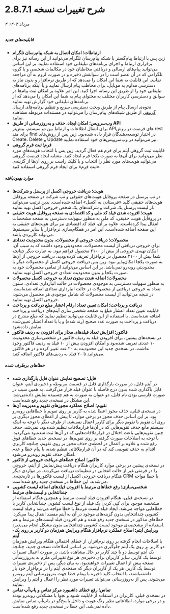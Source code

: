 # شرح تغییرات نسخه 2.8.7.1
###### ۴ مرداد ۱۴۰۴

##### قابلیت‌های جدید
- **ارتباطات؛ امکان اتصال به شبکه پیام‌رسان تلگرام**<br>
زین پس با ارتباط پیام‌گستر با شبکه‌ پیام‌رسان تلگرام می‌توانید از این رسانه نیز برای برقراری ارتباط و اجرای برنامه‌های تبلیغاتی خود استفاده نمایید. بر این اساس می‌توانید پیام‌های ارسالی و دریافتی مخاطبان خود در مکالمات شخصی و یا گروه‌ تلگرامی که در آن عضو است را در سوابقش ذخیره و در صورت لزوم به آن مراجعه نمایید. این قابلیت به شما این امکان را می‌دهد که از طریق نرم‌افزار و بدون نیاز به دسترسی مداوم به موبایل، برای مخاطب پیام ارسال نمایید و یا اینکه برنامه‌های تبلیغاتی خود را از طریق این رسانه اجرا کنید. این امر علاوه بر امکان ثبت پیام‌ها در سوابق و دسترسی کاربران مختلف به محتوای پیام به شما این امکان را می‌دهد که از برنامه‌های تبلیغاتی خود گزارش تهیه نمایید.<br>
نحوه‌ی ارسال پیام از طریق [ویجت دسترسی سریع](https://github.com/1stco/PayamGostarDocs/blob/master/Help/Marketing/CommonTools/QuickSend_2.8.7.1.md) و [تنظیم برنامه‌های ارسال گروهی](https://github.com/1stco/PayamGostarDocs/blob/master/Help/Marketing/SocialNetworkMessage/GroupMessage/GroupMessageManagement.md) از طریق شبکه‌های پیام‌رسان را می‌توانید در مستندات مربوطه مشاهده نمایید. <br>
- **وب‌سرویس؛ امکان ایجاد، حذف و به‌روزرسانی از طریق API**<br>
برای انتقال اطلاعات و ارتباط بین دو سیستم، پیش‌تر APIهای فرصت در روش rest برای متد find در اختیار توسعه‌دهندگان قرار داده شده‌بود.  زین پس از روش‌های Create، Delete و Update نیز می‌توانید در وب‌سرویس‌های خود استفاده نمایید.<br>
- **فرم؛ ثبت فرم گروهی**<br>
قابلیت ثبت گروهی آیتم برای فرم هم فعال گردید. زین پس با انتخاب هویت‌های مورد نظر می‌توانید برای آن‌ها به صورت یکجا فرم ایجاد کنید. مشابه ایجاد فرصت گروهی می‌توانید هویت‌های مورد نظر را انتخاب و با کلیک راست بر روی آن‌ها از گزینه‌ی «ثبت فرم» برای ایجاد فرم گروهی استفاده کنید. <br>

##### موارد بهبودیافته
- **هویت؛ دریافت خروجی اکسل از پرسنل و شرکت‌ها**<br>
در تب پرسنل در صفحه پروفایل هویت‌های حقوقی و تب شرکت در صفحه پروفایل هویت‌های حقیقی کلید «فرستادن به اکسل» اضافه شده‌است. بدین ترتیب می‌توانید از لیست پرسنل یک شرکت و شرکت‌های یک شخص خروجی اکسل تهیه نمایید.<br>
- **هویت؛ افزوده شدن فیلد کد ملی و کد اقتصادی به صفحه پروفایل هویت حقیقی**<br>
در پروفایل هویت حقیقی، کد ملی به منظور سهولت دسترسی به صفحه مشخصات انتقال پیدا کرده‌است. علاوه بر آن، فیلد کد اقتصادی نیز برای هویت‌های حقیقی به این صفحه اضافه شده‌است. این امر در همگام‌سازی نرم‌افزار با سایر سیستم‌ها می‌تواند کاربردی باشد.
- **محصولات؛ دریافت خروجی از محصولات، بدون محدودیت تعدادی**<br>
برای خروجی دریافتی از لیست محصولات، محدودیتی وجود داشت که به سبب آن، امکان تهیه‌ی خروجی از بیش از ۲۱۰۰ محصول فراهم نبود. به عبارت دیگر چنانچه شما بیش از ۲۱۰۰ محصول در نرم‌افزار تعریف کرده‌بودید، دریافت خروجی از آن‌ها به صورت یکجا امکان‌پذیر نبود. زین پس دریافت خروجی اکسل از محصولات دیگر با محدودیتی روبه‌رو نمی‌باشد. بر این اساس می‌توانید از تمامی محصولات خود به صورت یکجا و بدون محدودیت تعدادی خروجی اکسل تهیه نمایید.<br>
- **محصولات؛ اضافه شدن ستون تعداد به خروجی اکسل محصولات**<br>
به منظور سهولت دسترسی به موجودی محصولات در حالت انبارداری تعدادی، ستون تعداد به خروجی دریافتی از محصولات در حالت انبارداری تعدادی اضافه شده‌است. در نتیجه می‌توانید از لیست محصولات که شامل موجودی هر محصول می‌شود، خروجی اکسل تهیه نمایید.<br>
- **دریافت و پرداخت؛ امکان تعیین تعداد ارقام اعشار مبلغ دریافت و پرداخت**<br>
قابلیت تعیین تعداد اعشار مبلغ به صفحه شخصی‌سازی آیتم‌های دریافت و پرداخت اضافه شده‌است. با استفاده از این قابلیت می‌توانید تنظیم نمایید که مبلغ مندرج در دریافت و پرداخت به صورت عدد صحیح (رند شده) و یا با تعداد اعشار تعیین‌شده نمایش داده‌شود.<br>
- **فاکتور؛ افزایش تعداد فیلدهای مجاز برای افزودن به ردیف فاکتور**<br>
در نسخه‌های پیشین، برای افزودن فیلد به ردیف فاکتور در شخصی‌سازی محدودیت ۱۰ عددی تعریف شده‌بود و امکان افزودن بیش از ۱۰ فیلد به ردیف فاکتور وجود نداشت. در نسخه‌ی جدید این محدودیت به ۲۰ عدد تغییر کرده و در هر فاکتور می‌توانید تا ۲۰ فیلد به ردیف‌های فاکتور اضافه کنید.<br>

##### خطاهای برطرف شده
- **فایل؛ تصحیح نمایش عنوان فایل بارگذاری شده**<br>
در آیتم فایل، در صورت بارگذاری فایل در قسمت مربوطه و ذخیره‌ی آیتم، عنوان فایل باگذاری شده بدون درج فاصله با عنوان فیلد قرار می‌گرفت. به همین سبب در صورت فارسی بودن نام فایل، دو عنوان به صورت به هم چسبیده نمایش داده‌می‌شد.  این مشکل در نسخه‌ی جدید رفع شده‌است. <br>
- **تقویم؛ اصلاح عملکرد مجوزهای تقویم و مدیریت آن‌ها**<br>
در نسخه‌ی قبلی، حذف مجوز اعطا شده به کاربر بر روی تقویم با خطاهایی روبه‌رو بود. بر این اساس حذف مجوز در برخی موارد، تا پیش از اعطای مجوز دیگری بر روی آن تقویم یا تقویم دیگر برای کاربر اعمال نمی‌شد. از طرف دیگر با توجه به اینکه سیستم مانع حذف تقویم‌هایی که در آن‌ها قرارملاقات تنظیم شده‌بود، نمی‌شد، حذف چنین تقویم‌هایی باعث اختلال در قرارملاقات‌‌هایی که در آن‌ها ثبت شده‌بود می‌گردید. با توجه به اصلاحات صورت گرفته بر روی تقویم‌ها، در نسخه‌ی جدید خطاهای فوق رفع شده و علاوه بر اعمال در لحظه‌ی حذف مجوز بر روی تقویم، چنانچه کاربری اقدام به حذف تقویمی کند که در آن قرارملاقاتی تنظیم شده، با پیام خطا و عدم امکان حذف تقویم روبه‌رو می‌شود.<br>
- **فاکتور؛ اصلاح خطاهای دریافت خروجی از فاکتور**<br>
در نسخه‌ی پیشین در برخی موارد کاربران هنگام دریافت پیش‌نمایش از آیتم، خروجی را در فرمتی غیر از حالت انتخابی در تنظیمات دریافت می‌کردند. در مواردی دیگر هنگام دریافت خروجی اکسل از لیست فاکتورها در تاریخچه‌ی CRM با خطا مواجه می‌شدند. این خطاها در نسخه‌ی جدید رفع شده‌است.<br>
- **شخصی‌سازی؛ رفع خطاهای مرتبط با افزودن فیلدهای اضافه لیست کشویی چندانتخابی و لیست‌های مرتبط**<br>
در نسخه‌ی قبلی، هنگام افزودن فیلد لیست مرتبط و همچنین هنگام استفاده از  مشخصه موجود برای کپی کردن یک فیلد از نوع لیست کشویی چندانتخابی کاربر با خطاهایی مواجه می‌شد. ایجاد فیلد لیست مرتبط با خطا مواجه می‌شد و فیلد لیست کشویی چندانتخابی بدون گزینه‌های موجود در آن به آیتم مقصد انتقال پیدا می‌کرد. خطاهای مذکور در نسخه‌ی جدید رفع شده و هم افزودن فیلد لیست‌های مرتبط و هم استفاده از مشخصه‌ی موجود لیست کشویی چندانتخابی بدون مشکل انجام می‌پذیرد.<br>
-**ویرایش آیتم؛ اصلاح عملکرد نرم‌افزار هنگام ویرایش هم‌زمان دو کاربر بر روی یک آیتم**<br>
با اصلاحات انجام گرفته بر روی نرم‌افزار، از خطای احتمالی هنگام ویرایش هم‌زمان دو کاربر بر روی یک آیتم جلوگیری می‌شود. بر اساس اصلاحات نسخه‌ی جدید، چنانچه یک آیتم توسط دو یا چند کاربر در حال مشاهده باشد، در صورت اعمال تغییرات توسط یک کاربر، سایر کاربران برای ذخیره‌ی هر نوع تغییراتی ملزم به به‌روزرسانی صفحه پیش از اعمال تغییرات خواهندبود. به بیان دیگر، پس از ذخیره‌ی تغییرات توسط یک کاربر، هر یک از کاربران دیگر که صفحه‌ی آیتم را در نرم‌افزار خود باز داشته‌‌باشند، با انتخاب کلید ذخیره با پیغام خطا جهت به‌روزرسانی آیتم روبه‌رو می‌شوند. پس از به‌روزرسانی می‌توانند تغییرات مورد نظر را اعمال و آیتم را ویرایش نمایند.<br>
- **تماس؛ رفع خطای داشبورد مرکز تماس و پاپ‌آپ تماس**<br>
در نسخه‌ی قبلی، کاربران در استفاده از قابلیت شنود و نجوا با مشکلاتی روبه‌رو بودند و در برخی موارد، اطلاعاتی نظیر رنگ هویت و داخل پاسخ‌گو در پاپ‌آپ تماس نمایش داده نمی‌شد. این خطا در نسخه‌ی جدید رفع شده‌است.<br>
